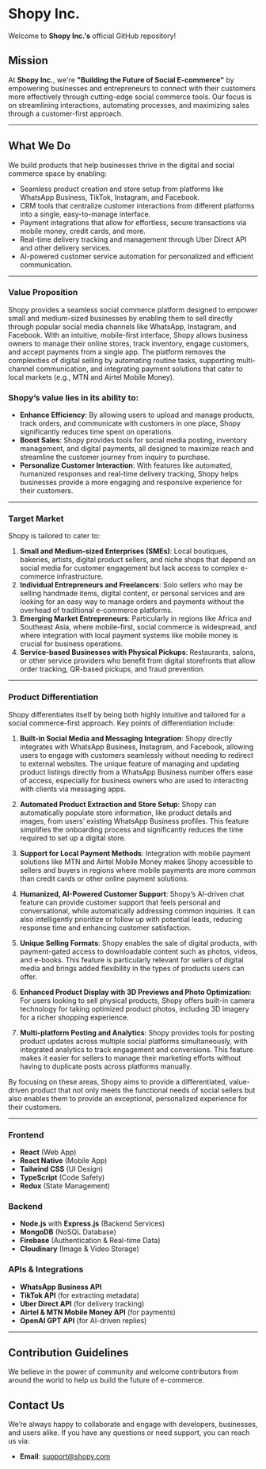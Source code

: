 # **Shopy Inc.**

Welcome to **Shopy Inc.'s** official GitHub repository!

## **Mission**
At **Shopy Inc.**, we're **"Building the Future of Social E-commerce"** by empowering businesses and entrepreneurs to connect with their customers more effectively through cutting-edge social commerce tools. Our focus is on streamlining interactions, automating processes, and maximizing sales through a customer-first approach.

---

## **What We Do**

We build products that help businesses thrive in the digital and social commerce space by enabling:
- Seamless product creation and store setup from platforms like WhatsApp Business, TikTok, Instagram, and Facebook.
- CRM tools that centralize customer interactions from different platforms into a single, easy-to-manage interface.
- Payment integrations that allow for effortless, secure transactions via mobile money, credit cards, and more.
- Real-time delivery tracking and management through Uber Direct API and other delivery services.
- AI-powered customer service automation for personalized and efficient communication.

---

### **Value Proposition**
Shopy provides a seamless social commerce platform designed to empower small and medium-sized businesses by enabling them to sell directly through popular social media channels like WhatsApp, Instagram, and Facebook. With an intuitive, mobile-first interface, Shopy allows business owners to manage their online stores, track inventory, engage customers, and accept payments from a single app. The platform removes the complexities of digital selling by automating routine tasks, supporting multi-channel communication, and integrating payment solutions that cater to local markets (e.g., MTN and Airtel Mobile Money).

### Shopy’s value lies in its ability to:
- **Enhance Efficiency**: By allowing users to upload and manage products, track orders, and communicate with customers in one place, Shopy significantly reduces time spent on operations.
- **Boost Sales**: Shopy provides tools for social media posting, inventory management, and digital payments, all designed to maximize reach and streamline the customer journey from inquiry to purchase.
- **Personalize Customer Interaction**: With features like automated, humanized responses and real-time delivery tracking, Shopy helps businesses provide a more engaging and responsive experience for their customers.

---

### **Target Market**
Shopy is tailored to cater to:
1. **Small and Medium-sized Enterprises (SMEs)**: Local boutiques, bakeries, artists, digital product sellers, and niche shops that depend on social media for customer engagement but lack access to complex e-commerce infrastructure.
2. **Individual Entrepreneurs and Freelancers**: Solo sellers who may be selling handmade items, digital content, or personal services and are looking for an easy way to manage orders and payments without the overhead of traditional e-commerce platforms.
3. **Emerging Market Entrepreneurs**: Particularly in regions like Africa and Southeast Asia, where mobile-first, social commerce is widespread, and where integration with local payment systems like mobile money is crucial for business operations.
4. **Service-based Businesses with Physical Pickups**: Restaurants, salons, or other service providers who benefit from digital storefronts that allow order tracking, QR-based pickups, and fraud prevention.

---

### **Product Differentiation**
Shopy differentiates itself by being both highly intuitive and tailored for a social commerce-first approach. Key points of differentiation include:

1. **Built-in Social Media and Messaging Integration**: Shopy directly integrates with WhatsApp Business, Instagram, and Facebook, allowing users to engage with customers seamlessly without needing to redirect to external websites. The unique feature of managing and updating product listings directly from a WhatsApp Business number offers ease of access, especially for business owners who are used to interacting with clients via messaging apps.

2. **Automated Product Extraction and Store Setup**: Shopy can automatically populate store information, like product details and images, from users’ existing WhatsApp Business profiles. This feature simplifies the onboarding process and significantly reduces the time required to set up a digital store.

3. **Support for Local Payment Methods**: Integration with mobile payment solutions like MTN and Airtel Mobile Money makes Shopy accessible to sellers and buyers in regions where mobile payments are more common than credit cards or other online payment solutions.

4. **Humanized, AI-Powered Customer Support**: Shopy’s AI-driven chat feature can provide customer support that feels personal and conversational, while automatically addressing common inquiries. It can also intelligently prioritize or follow up with potential leads, reducing response time and enhancing customer satisfaction.

5. **Unique Selling Formats**: Shopy enables the sale of digital products, with payment-gated access to downloadable content such as photos, videos, and e-books. This feature is particularly relevant for sellers of digital media and brings added flexibility in the types of products users can offer.

6. **Enhanced Product Display with 3D Previews and Photo Optimization**: For users looking to sell physical products, Shopy offers built-in camera technology for taking optimized product photos, including 3D imagery for a richer shopping experience.

7. **Multi-platform Posting and Analytics**: Shopy provides tools for posting product updates across multiple social platforms simultaneously, with integrated analytics to track engagement and conversions. This feature makes it easier for sellers to manage their marketing efforts without having to duplicate posts across platforms manually.

By focusing on these areas, Shopy aims to provide a differentiated, value-driven product that not only meets the functional needs of social sellers but also enables them to provide an exceptional, personalized experience for their customers.

---

### **Frontend**
- **React** (Web App)
- **React Native** (Mobile App)
- **Tailwind CSS** (UI Design)
- **TypeScript** (Code Safety)
- **Redux** (State Management)

### **Backend**
- **Node.js** with **Express.js** (Backend Services)
- **MongoDB** (NoSQL Database)
- **Firebase** (Authentication & Real-time Data)
- **Cloudinary** (Image & Video Storage)

### **APIs & Integrations**
- **WhatsApp Business API**
- **TikTok API** (for extracting metadata)
- **Uber Direct API** (for delivery tracking)
- **Airtel & MTN Mobile Money API** (for payments)
- **OpenAI GPT API** (for AI-driven replies)

---

## **Contribution Guidelines**

We believe in the power of community and welcome contributors from around the world to help us build the future of e-commerce.


## **Contact Us**

We’re always happy to collaborate and engage with developers, businesses, and users alike. If you have any questions or need support, you can reach us via:

- **Email**: [support@shopy.com](mailto:shopydesgn@gmail.com)
